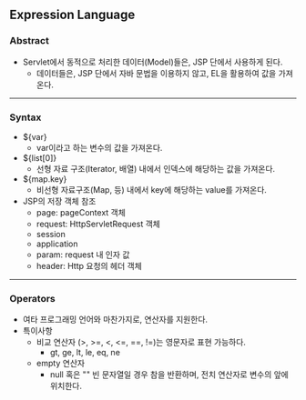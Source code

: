 ## Expression Language

### Abstract

- Servlet에서 동적으로 처리한 데이터(Model)들은, JSP 단에서 사용하게 된다. 
  - 데이터들은, JSP 단에서 자바 문법을 이용하지 않고, EL을 활용하여 값을 가져온다. 

---

### Syntax

- ${var}
  - var이라고 하는 변수의 값을 가져온다. 
- ${list[0]}
  - 선형 자료 구조(Iterator, 배열) 내에서 인덱스에 해당하는 값을 가져온다. 
- ${map.key}
  - 비선형 자료구조(Map, 등) 내에서 key에 해당하는 value를 가져온다. 
- JSP의 저장 객체 참조
  - page: pageContext 객체
  - request: HttpServletRequest 객체
  - session
  - application
  - param: request 내 인자 값
  - header: Http 요청의 헤더 객체

---

### Operators

- 여타 프로그래밍 언어와 마찬가지로, 연산자를 지원한다. 
- 특이사항
  - 비교 연산자 (>, >=, <, <=, ==, !=)는 영문자로 표현 가능하다. 
    - gt, ge, lt, le, eq, ne
  - empty 연산자
    - null 혹은 "" 빈 문자열일 경우 참을 반환하며, 전치 연산자로 변수의 앞에 위치한다. 